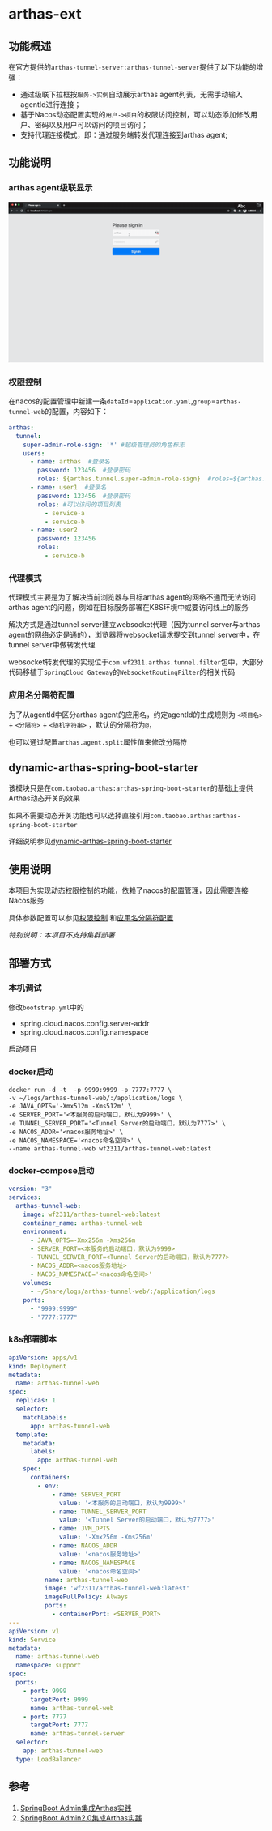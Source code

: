 # arthas-ext

## 功能概述
在官方提供的`arthas-tunnel-server:arthas-tunnel-server`提供了以下功能的增强：
- 通过级联下拉框按`服务->实例`自动展示arthas agent列表，无需手动输入agentId进行连接；
- 基于Nacos动态配置实现的`用户->项目`的权限访问控制，可以动态添加修改用户、密码以及用户可以访问的项目访问；
- 支持代理连接模式，即：通过服务端转发代理连接到arthas agent;

## 功能说明

### arthas agent级联显示

![](./doc/images/example.gif)

### 权限控制
在nacos的配置管理中新建一条`dataId`=`application.yaml`,`group`=`arthas-tunnel-web`的配置，内容如下：
```yaml
arthas:
  tunnel:
    super-admin-role-sign: '*' #超级管理员的角色标志
    users:
      - name: arthas  #登录名
        password: 123456  #登录密码
        roles: ${arthas.tunnel.super-admin-role-sign}  #roles=${arthas.tunnel.super-admin-role-sign} 表示超级管理员,拥有查看所有app agent的权限
      - name: user1  #登录名
        password: 123456  #登录密码
        roles: #可以访问的项目列表
          - service-a
          - service-b
      - name: user2
        password: 123456
        roles:
          - service-b
```

### 代理模式
代理模式主要是为了解决当前浏览器与目标arthas agent的网络不通而无法访问arthas agent的问题，例如在目标服务部署在K8S环境中或要访问线上的服务

解决方式是通过tunnel server建立websocket代理（因为tunnel server与arthas agent的网络必定是通的），浏览器将websocket请求提交到tunnel server中，在tunnel server中做转发代理

websocket转发代理的实现位于`com.wf2311.arthas.tunnel.filter`包中，大部分代码移植于`SpringCloud Gateway`的`WebsocketRoutingFilter`的相关代码

### 应用名分隔符配置
为了从agentId中区分arthas agent的应用名，约定agentId的生成规则为 `<项目名>` + `<分隔符>` + `<随机字符串>` ，默认的分隔符为`@`，

也可以通过配置`arthas.agent.split`属性值来修改分隔符

## dynamic-arthas-spring-boot-starter
该模块只是在`com.taobao.arthas:arthas-spring-boot-starter`的基础上提供Arthas动态开关的效果

如果不需要动态开关功能也可以选择直接引用`com.taobao.arthas:arthas-spring-boot-starter`

详细说明参见[dynamic-arthas-spring-boot-starter](./dynamic-arthas-spring-boot-starter/README.md)

## 使用说明
本项目为实现动态权限控制的功能，依赖了nacos的配置管理，因此需要连接Nacos服务

具体参数配置可以参见[权限控制](#权限控制) 和[应用名分隔符配置](#应用名分隔符配置)

_特别说明：本项目不支持集群部署_

## 部署方式
### 本机调试
修改`bootstrap.yml`中的
- spring.cloud.nacos.config.server-addr
- spring.cloud.nacos.config.namespace  

启动项目

### docker启动

```shell
docker run -d -t  -p 9999:9999 -p 7777:7777 \
-v ~/logs/arthas-tunnel-web/:/application/logs \
-e JAVA_OPTS='-Xmx512m -Xms512m' \
-e SERVER_PORT='<本服务的启动端口，默认为9999>' \
-e TUNNEL_SERVER_PORT='<Tunnel Server的启动端口，默认为7777>' \
-e NACOS_ADDR='<nacos服务地址>' \
-e NACOS_NAMESPACE='<nacos命名空间>' \
--name arthas-tunnel-web wf2311/arthas-tunnel-web:latest
```

### docker-compose启动
```yml
version: "3"
services:
  arthas-tunnel-web:
    image: wf2311/arthas-tunnel-web:latest
    container_name: arthas-tunnel-web
    environment:
      - JAVA_OPTS=-Xmx256m -Xms256m
      - SERVER_PORT=<本服务的启动端口，默认为9999>
      - TUNNEL_SERVER_PORT=<Tunnel Server的启动端口，默认为7777>
      - NACOS_ADDR=<nacos服务地址>
      - NACOS_NAMESPACE='<nacos命名空间>'
    volumes:
      - ~/Share/logs/arthas-tunnel-web/:/application/logs
    ports:
      - "9999:9999"
      - "7777:7777"
```

### k8s部署脚本
```yml
apiVersion: apps/v1
kind: Deployment
metadata:
  name: arthas-tunnel-web
spec:
  replicas: 1
  selector:
    matchLabels:
      app: arthas-tunnel-web
  template:
    metadata:
      labels:
        app: arthas-tunnel-web
    spec:
      containers:
        - env:
            - name: SERVER_PORT
              value: '<本服务的启动端口，默认为9999>'
            - name: TUNNEL_SERVER_PORT
              value: '<Tunnel Server的启动端口，默认为7777>'
            - name: JVM_OPTS
              value: '-Xmx256m -Xms256m'
            - name: NACOS_ADDR
              value: '<nacos服务地址>'
            - name: NACOS_NAMESPACE
              value: '<nacos命名空间>'
          name: arthas-tunnel-web
          image: 'wf2311/arthas-tunnel-web:latest'
          imagePullPolicy: Always
          ports:
            - containerPort: <SERVER_PORT>
---
apiVersion: v1
kind: Service
metadata:
  name: arthas-tunnel-web
  namespace: support
spec:
  ports:
    - port: 9999
      targetPort: 9999
      name: arthas-tunnel-web
    - port: 7777
      targetPort: 7777
      name: arthas-tunnel-server
  selector:
    app: arthas-tunnel-web
  type: LoadBalancer

```

## 参考
1. [SpringBoot Admin集成Arthas实践](https://github.com/alibaba/arthas/issues/1601)
2. [SpringBoot Admin2.0集成Arthas实践](https://github.com/alibaba/arthas/issues/1736)



